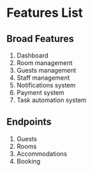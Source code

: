 # Features List

## Broad Features
1. Dashboard
2. Room management
3. Guests management
4. Staff management
5. Notifications system
6. Payment system
7. Task automation system

## Endpoints
1. Guests
2. Rooms
3. Accommodations
4. Booking